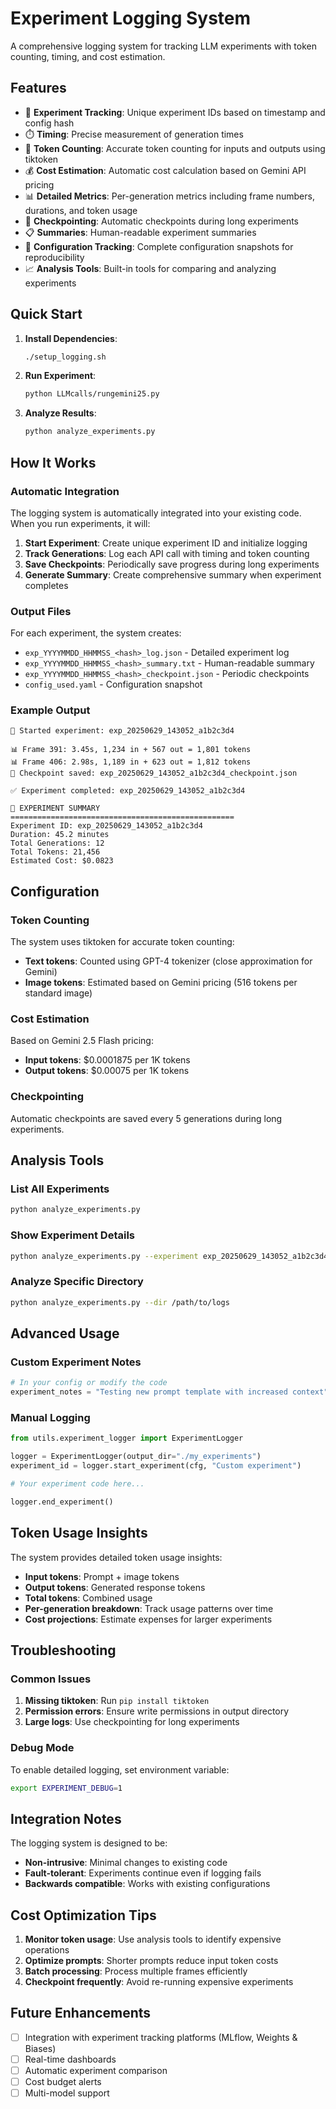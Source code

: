 # Experiment Logging System

A comprehensive logging system for tracking LLM experiments with token counting, timing, and cost estimation.

## Features

- 🧪 **Experiment Tracking**: Unique experiment IDs based on timestamp and config hash
- ⏱️ **Timing**: Precise measurement of generation times
- 🔢 **Token Counting**: Accurate token counting for inputs and outputs using tiktoken
- 💰 **Cost Estimation**: Automatic cost calculation based on Gemini API pricing
- 📊 **Detailed Metrics**: Per-generation metrics including frame numbers, durations, and token usage
- 💾 **Checkpointing**: Automatic checkpoints during long experiments
- 📋 **Summaries**: Human-readable experiment summaries
- 🔧 **Configuration Tracking**: Complete configuration snapshots for reproducibility
- 📈 **Analysis Tools**: Built-in tools for comparing and analyzing experiments

## Quick Start

1. **Install Dependencies**:
   ```bash
   ./setup_logging.sh
   ```

2. **Run Experiment**:
   ```bash
   python LLMcalls/rungemini25.py
   ```

3. **Analyze Results**:
   ```bash
   python analyze_experiments.py
   ```

## How It Works

### Automatic Integration

The logging system is automatically integrated into your existing code. When you run experiments, it will:

1. **Start Experiment**: Create unique experiment ID and initialize logging
2. **Track Generations**: Log each API call with timing and token counting
3. **Save Checkpoints**: Periodically save progress during long experiments
4. **Generate Summary**: Create comprehensive summary when experiment completes

### Output Files

For each experiment, the system creates:

- `exp_YYYYMMDD_HHMMSS_<hash>_log.json` - Detailed experiment log
- `exp_YYYYMMDD_HHMMSS_<hash>_summary.txt` - Human-readable summary  
- `exp_YYYYMMDD_HHMMSS_<hash>_checkpoint.json` - Periodic checkpoints
- `config_used.yaml` - Configuration snapshot

### Example Output

```
🧪 Started experiment: exp_20250629_143052_a1b2c3d4

📊 Frame 391: 3.45s, 1,234 in + 567 out = 1,801 tokens
📊 Frame 406: 2.98s, 1,189 in + 623 out = 1,812 tokens
💾 Checkpoint saved: exp_20250629_143052_a1b2c3d4_checkpoint.json

✅ Experiment completed: exp_20250629_143052_a1b2c3d4

🧪 EXPERIMENT SUMMARY
==================================================
Experiment ID: exp_20250629_143052_a1b2c3d4
Duration: 45.2 minutes
Total Generations: 12
Total Tokens: 21,456
Estimated Cost: $0.0823
```

## Configuration

### Token Counting

The system uses tiktoken for accurate token counting:
- **Text tokens**: Counted using GPT-4 tokenizer (close approximation for Gemini)
- **Image tokens**: Estimated based on Gemini pricing (516 tokens per standard image)

### Cost Estimation

Based on Gemini 2.5 Flash pricing:
- **Input tokens**: $0.0001875 per 1K tokens
- **Output tokens**: $0.00075 per 1K tokens

### Checkpointing

Automatic checkpoints are saved every 5 generations during long experiments.

## Analysis Tools

### List All Experiments
```bash
python analyze_experiments.py
```

### Show Experiment Details
```bash
python analyze_experiments.py --experiment exp_20250629_143052_a1b2c3d4
```

### Analyze Specific Directory
```bash
python analyze_experiments.py --dir /path/to/logs
```

## Advanced Usage

### Custom Experiment Notes
```python
# In your config or modify the code
experiment_notes = "Testing new prompt template with increased context"
```

### Manual Logging
```python
from utils.experiment_logger import ExperimentLogger

logger = ExperimentLogger(output_dir="./my_experiments")
experiment_id = logger.start_experiment(cfg, "Custom experiment")

# Your experiment code here...

logger.end_experiment()
```

## Token Usage Insights

The system provides detailed token usage insights:

- **Input tokens**: Prompt + image tokens
- **Output tokens**: Generated response tokens
- **Total tokens**: Combined usage
- **Per-generation breakdown**: Track usage patterns over time
- **Cost projections**: Estimate expenses for larger experiments

## Troubleshooting

### Common Issues

1. **Missing tiktoken**: Run `pip install tiktoken`
2. **Permission errors**: Ensure write permissions in output directory
3. **Large logs**: Use checkpointing for long experiments

### Debug Mode

To enable detailed logging, set environment variable:
```bash
export EXPERIMENT_DEBUG=1
```

## Integration Notes

The logging system is designed to be:
- **Non-intrusive**: Minimal changes to existing code
- **Fault-tolerant**: Experiments continue even if logging fails
- **Backwards compatible**: Works with existing configurations

## Cost Optimization Tips

1. **Monitor token usage**: Use analysis tools to identify expensive operations
2. **Optimize prompts**: Shorter prompts reduce input token costs
3. **Batch processing**: Process multiple frames efficiently
4. **Checkpoint frequently**: Avoid re-running expensive experiments

## Future Enhancements

- [ ] Integration with experiment tracking platforms (MLflow, Weights & Biases)
- [ ] Real-time dashboards
- [ ] Automatic experiment comparison
- [ ] Cost budget alerts
- [ ] Multi-model support
